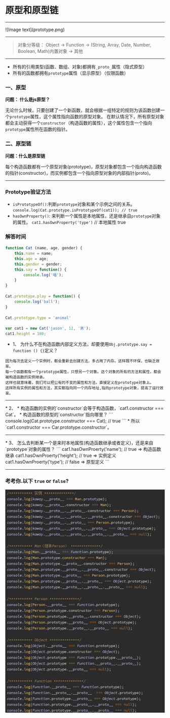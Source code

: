 # 原型和原型链

<hr/>
![Image text](prototype.png)
<hr/>

> 对象分等级： Object -> Function -> (String, Array, Date, Number, Boolean, Math)内置对象 -> 其他

<hr/>

* 所有的引用类型(函数、数组、对象)都拥有`_proto_`属性（隐式原型）
* 所有的函数都拥有`prototype`属性（显示原型）（仅限函数）

### 一、原型
**问题： 什么是js原型？**

无论什么时候，只要创建了一个新函数，就会根据一组特定的规则为该函数创建一个`prototype`属性，这个属性指向函数的原型对象。
在默认情况下，所有原型对象都会主动获得一个`constructor`（构造函数的属性），这个属性包含一个指向`prototype`属性所在函数的指针。

### 二、原型链
**问题：什么是原型链**

每个构造函数都有一个原型对象(prototype)，原型对象都包含一个指向构造函数的指针(constructor)，而实例都包含一个指向原型对象的内部指针(proto)。

**  **

### Prototype验证方法

* `isPrototypeOf()`:判断`prototype`对象和某个示例之间的关系。
    `console.log(Cat.prototype.isPrototypeOf(cat1)); // true`
* `hasOwnProperty()`: 来判断一个属性是本地属性，还是继承自`prototype`对象的属性。
    `cat1.hasOwnProperty('type')`  // 本地属性 true

### 解答时间

```javascript
function Cat (name, age, gender) {
    this.name = name;
    this.age = age;
    this.gender = gender;
    this.say = function() {
        console.log('喵');
    }
}

Cat.prototype.play = function() {
    console.log('ball');
}

Cat.prototype.type = 'animal'

var cat1 = new Cat('jason', 12, '男');
cat1.height = 180;
```


* 1、 为什么不在构造函数内部定义方法，却要使用`Obj.prototype.say = function () {}`定义？
```
因为每次去定义一个实例时，都会重新去创建方法，多占用了内存。这样既不环保，也缺乏效率。
每一个函数都有一个prototype属性，只想另一个对象。这个对象的所有的方法和属性，都会被构造函数的实例继承。
这样也就意味着，我们可以把公有的不变的属性和方法，直接定义在prototype对象上。
这样所有实例的属性和方法，其实都指向同一个内存地址,指向prototype对象，提高了运行效率。
```
<hr/>
* 2、 
    * 构造函数的实例的`constructor`会等于构造函数，`cat1.constructor === Cat`。
    * 构造函数的原型的`constructor`指向哪里？
    ```
    console.log(Cat.prototype.constructor === Cat);  // true
    ```
    * 所以 `cat1.constructor === Car.prototype.constructor`。
<hr/>
* 3、 怎么去判断某一个是来时本地属性(构造函数继承或者定义)，还是来自`prototype`对象的属性？
```
cat1.hasOwnProerty('name');    // true   =>   构造函数继承
cat1.hasOwnProerty('height');  // true   =>   实例定义
cat1.hasOwnProerty('type');    // false  =>   原型定义 
```

<hr/>

### 考考你.以下 `true` or `false`?
![Image](prototype1.png)




